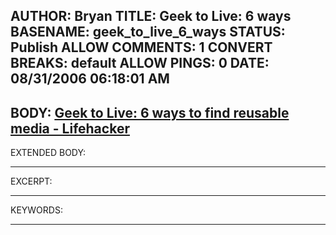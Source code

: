 AUTHOR: Bryan
TITLE: Geek to Live: 6 ways
BASENAME: geek_to_live_6_ways
STATUS: Publish
ALLOW COMMENTS: 1
CONVERT BREAKS: __default__
ALLOW PINGS: 0
DATE: 08/31/2006 06:18:01 AM
-----
BODY:
<a title="Geek to Live: 6 ways to find reusable media - Lifehacker" href="http://www.lifehacker.com/software/creative-commons/geek-to-live-6-ways-to-find-reusable-media-197538.php">Geek to Live: 6 ways to find reusable media - Lifehacker</a>
-----
EXTENDED BODY:

-----
EXCERPT:

-----
KEYWORDS:

-----


